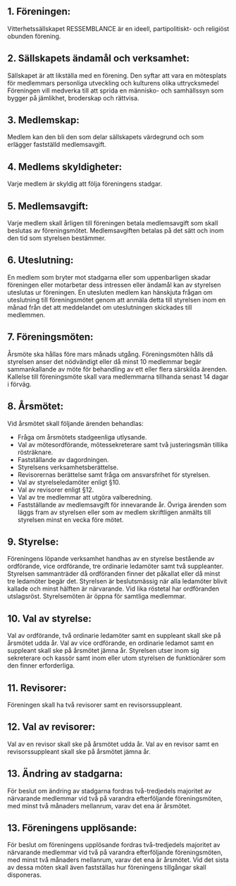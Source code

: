 ## 1. Föreningen:
Vitterhetssällskapet RESSEMBLANCE är en ideell, partipolitiskt- och religiöst obunden förening.

## 2. Sällskapets ändamål och verksamhet:
Sällskapet är att likställa med en förening. Den syftar att vara en mötesplats för medlemmars personliga utveckling och kulturens olika uttrycksmedel Föreningen vill medverka till att sprida en människo- och samhällssyn som bygger på jämlikhet, broderskap och rättvisa.

## 3. Medlemskap:
Medlem kan den bli den som delar sällskapets värdegrund och som erlägger fastställd medlemsavgift.

## 4. Medlems skyldigheter:
Varje medlem är skyldig att följa föreningens stadgar.

## 5. Medlemsavgift:
Varje medlem skall årligen till föreningen betala medlemsavgift som skall beslutas av föreningsmötet. Medlemsavgiften betalas på det sätt och inom den tid som styrelsen bestämmer.

## 6. Uteslutning:
En medlem som bryter mot stadgarna eller som uppenbarligen skadar föreningen eller motarbetar dess intressen eller ändamål kan av styrelsen uteslutas ur föreningen. En utesluten medlem kan hänskjuta frågan om uteslutning till föreningsmötet genom att anmäla detta till styrelsen inom en månad från det att meddelandet om uteslutningen skickades till medlemmen.

## 7. Föreningsmöten:
Årsmöte ska hållas före mars månads utgång. Föreningsmöten hålls då styrelsen anser det nödvändigt eller då minst 10 medlemmar begär sammankallande av möte för behandling av ett eller flera särskilda ärenden. Kallelse till föreningsmöte skall vara medlemmarna tillhanda senast 14 dagar i förväg.

## 8. Årsmötet:
Vid årsmötet skall följande ärenden behandlas:

- Fråga om årsmötets stadgeenliga utlysande.
- Val av mötesordförande, mötessekreterare samt två justeringsmän tillika rösträknare.
- Fastställande av dagordningen.
- Styrelsens verksamhetsberättelse.
- Revisorernas berättelse samt fråga om ansvarsfrihet för styrelsen.
- Val av styrelseledamöter enligt §10.
- Val av revisorer enligt §12.
- Val av tre medlemmar att utgöra valberedning.
- Fastställande av medlemsavgift för innevarande år.
Övriga ärenden som läggs fram av styrelsen eller som av medlem skriftligen anmälts till styrelsen minst en vecka före mötet.


## 9. Styrelse:
Föreningens löpande verksamhet handhas av en styrelse bestående av ordförande, vice ordförande, tre ordinarie ledamöter samt två suppleanter. Styrelsen sammanträder då ordföranden finner det påkallat eller då minst tre ledamöter begär det. Styrelsen är beslutsmässig när alla ledamöter blivit kallade och minst hälften är närvarande. Vid lika röstetal har ordföranden utslagsröst. Styrelsemöten är öppna för samtliga medlemmar.

## 10. Val av styrelse:
Val av ordförande, två ordinarie ledamöter samt en suppleant skall ske på årsmötet udda år. Val av vice ordförande, en ordinarie ledamot samt en suppleant skall ske på årsmötet jämna år. Styrelsen utser inom sig sekreterare och kassör samt inom eller utom styrelsen de funktionärer som den finner erforderliga.

## 11. Revisorer:
Föreningen skall ha två revisorer samt en revisorssuppleant.

## 12. Val av revisorer:
Val av en revisor skall ske på årsmötet udda år. Val av en revisor samt en revisorssuppleant skall ske på årsmötet jämna år.

## 13. Ändring av stadgarna:
För beslut om ändring av stadgarna fordras två-tredjedels majoritet av närvarande medlemmar vid två på varandra efterföljande föreningsmöten, med minst två månaders mellanrum, varav det ena är årsmötet.

## 13. Föreningens upplösande:
För beslut om föreningens upplösande fordras två-tredjedels majoritet av närvarande medlemmar vid två på varandra efterföljande föreningsmöten, med minst två månaders mellanrum, varav det ena är årsmötet. Vid det sista av dessa möten skall även fastställas hur föreningens tillgångar skall disponeras.
